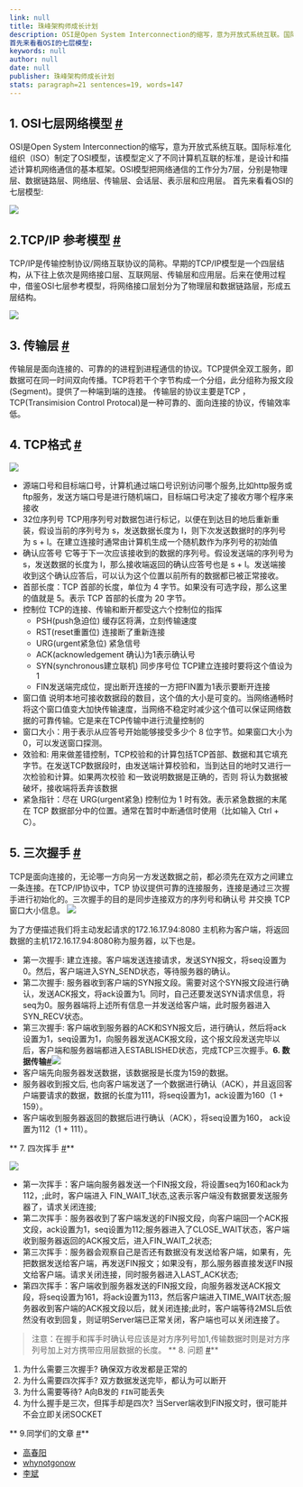 ```yaml
---
link: null
title: 珠峰架构师成长计划
description: OSI是Open System Interconnection的缩写，意为开放式系统互联。国际标准化组织（ISO）制定了OSI模型，该模型定义了不同计算机互联的标准，是设计和描述计算机网络通信的基本框架。OSI模型把网络通信的工作分为7层，分别是物理层、数据链路层、网络层、传输层、会话层、表示层和应用层。
首先来看看OSI的七层模型:
keywords: null
author: null
date: null
publisher: 珠峰架构师成长计划
stats: paragraph=21 sentences=19, words=147
---
```

## 1. OSI七层网络模型 [#](#t01-osi七层网络模型)

OSI是Open System Interconnection的缩写，意为开放式系统互联。国际标准化组织（ISO）制定了OSI模型，该模型定义了不同计算机互联的标准，是设计和描述计算机网络通信的基本框架。OSI模型把网络通信的工作分为7层，分别是物理层、数据链路层、网络层、传输层、会话层、表示层和应用层。 首先来看看OSI的七层模型:

![](http://img.zhufengpeixun.cn/osi7cen.png)

## 2.TCP/IP 参考模型 [#](#t12tcpip-参考模型)

TCP/IP是传输控制协议/网络互联协议的简称。早期的TCP/IP模型是一个四层结构，从下往上依次是网络接口层、互联网层、传输层和应用层。后来在使用过程中，借鉴OSI七层参考模型，将网络接口层划分为了物理层和数据链路层，形成五层结构。

![](http://img.zhufengpeixun.cn/tcpip5.png)

## 3. 传输层 [#](#t23-传输层)

传输层是面向连接的、可靠的的进程到进程通信的协议。TCP提供全双工服务，即数据可在同一时间双向传播。TCP将若干个字节构成一个分组，此分组称为报文段(Segment)。提供了一种端到端的连接。 传输层的协议主要是TCP ，TCP(Transimision Control Protocal)是一种可靠的、面向连接的协议，传输效率低。

## 4. TCP格式 [#](#t34-tcp格式)

![](http://img.zhufengpeixun.cn/tcpconstructor.jpg)

* 源端口号和目标端口号，计算机通过端口号识别访问哪个服务,比如http服务或ftp服务，发送方端口号是进行随机端口，目标端口号决定了接收方哪个程序来接收
* 32位序列号 TCP用序列号对数据包进行标记，以便在到达目的地后重新重装，假设当前的序列号为 s，发送数据长度为 l，则下次发送数据时的序列号为 s + l。在建立连接时通常由计算机生成一个随机数作为序列号的初始值
* 确认应答号 它等于下一次应该接收到的数据的序列号。假设发送端的序列号为 s，发送数据的长度为 l，那么接收端返回的确认应答号也是 s + l。发送端接收到这个确认应答后，可以认为这个位置以前所有的数据都已被正常接收。
* 首部长度：TCP 首部的长度，单位为 4 字节。如果没有可选字段，那么这里的值就是 5。表示 TCP 首部的长度为 20 字节。
* 控制位 TCP的连接、传输和断开都受这六个控制位的指挥
  - PSH(push急迫位) 缓存区将满，立刻传输速度
  - RST(reset重置位) 连接断了重新连接
  - URG(urgent紧急位) 紧急信号
  - ACK(acknowledgement 确认)为1表示确认号
  - SYN(synchronous建立联机) 同步序号位 TCP建立连接时要将这个值设为1
  - FIN发送端完成位，提出断开连接的一方把FIN置为1表示要断开连接
* 窗口值 说明本地可接收数据段的数目，这个值的大小是可变的。当网络通畅时将这个窗口值变大加快传输速度，当网络不稳定时减少这个值可以保证网络数据的可靠传输。它是来在TCP传输中进行流量控制的
* 窗口大小：用于表示从应答号开始能够接受多少个 8 位字节。如果窗口大小为 0，可以发送窗口探测。
* 效验和: 用来做差错控制，TCP校验和的计算包括TCP首部、数据和其它填充字节。在发送TCP数据段时，由发送端计算校验和，当到达目的地时又进行一次检验和计算。如果两次校验 和一致说明数据是正确的，否则 将认为数据被破坏，接收端将丢弃该数据
* 紧急指针：尽在 URG(urgent紧急) 控制位为 1 时有效。表示紧急数据的末尾在 TCP 数据部分中的位置。通常在暂时中断通信时使用（比如输入 Ctrl + C）。

## 5. 三次握手 [#](#t45-三次握手)

TCP是面向连接的，无论哪一方向另一方发送数据之前，都必须先在双方之间建立一条连接。在TCP/IP协议中，TCP 协议提供可靠的连接服务，连接是通过三次握手进行初始化的。三次握手的目的是同步连接双方的序列号和确认号 并交换 TCP窗口大小信息。 ![](http://img.zhufengpeixun.cn/shake8.jpg)

为了方便描述我们将主动发起请求的172.16.17.94:8080 主机称为客户端，将返回数据的主机172.16.17.94:8080称为服务器，以下也是。

* 第一次握手: 建立连接。客户端发送连接请求，发送SYN报文，将seq设置为0。然后，客户端进入SYN_SEND状态，等待服务器的确认。
* 第二次握手: 服务器收到客户端的SYN报文段。需要对这个SYN报文段进行确认，发送ACK报文，将ack设置为1。同时，自己还要发送SYN请求信息，将seq为0。服务器端将上述所有信息一并发送给客户端，此时服务器进入SYN_RECV状态。
* 第三次握手: 客户端收到服务器的ACK和SYN报文后，进行确认，然后将ack设置为1，seq设置为1，向服务器发送ACK报文段，这个报文段发送完毕以后，客户端和服务器端都进入ESTABLISHED状态，完成TCP三次握手。**6. 数据传输[#](#t56-数据传输)**![](http://img.zhufengpeixun.cn/datatransfer8.jpg)
* 客户端先向服务器发送数据，该数据报是长度为159的数据。
* 服务器收到报文后, 也向客户端发送了一个数据进行确认（ACK），并且返回客户端要请求的数据，数据的长度为111，将seq设置为1，ack设置为160（1 + 159）。
* 客户端收到服务器返回的数据后进行确认（ACK），将seq设置为160， ack设置为112（1 + 111）。

**  7. 四次挥手 [#](#t67-四次挥手)**

![](http://img.zhufengpeixun.cn/goodbye8.jpg)

* 第一次挥手：客户端向服务器发送一个FIN报文段，将设置seq为160和ack为112，;此时，客户端进入 FIN_WAIT_1状态,这表示客户端没有数据要发送服务器了，请求关闭连接;
* 第二次挥手：服务器收到了客户端发送的FIN报文段，向客户端回一个ACK报文段，ack设置为1，seq设置为112;服务器进入了CLOSE_WAIT状态，客户端收到服务器返回的ACK报文后，进入FIN_WAIT_2状态;
* 第三次挥手：服务器会观察自己是否还有数据没有发送给客户端，如果有，先把数据发送给客户端，再发送FIN报文；如果没有，那么服务器直接发送FIN报文给客户端。请求关闭连接，同时服务器进入LAST_ACK状态;
* 第四次挥手：客户端收到服务器发送的FIN报文段，向服务器发送ACK报文段，将seq设置为161，将ack设置为113，然后客户端进入TIME_WAIT状态;服务器收到客户端的ACK报文段以后，就关闭连接;此时，客户端等待2MSL后依然没有收到回复，则证明Server端已正常关闭，客户端也可以关闭连接了。

> 注意：在握手和挥手时确认号应该是对方序列号加1,传输数据时则是对方序列号加上对方携带应用层数据的长度。
**  8. 问题 [#](#t78-问题)**

1. 为什么需要三次握手? 确保双方收发都是正常的
2. 为什么需要四次挥手? 双方数据发送完毕，都认为可以断开
3. 为什么需要等待? A向B发的 `FIN`可能丢失
4. 为什么握手是三次，但挥手却是四次? 当Server端收到FIN报文时，很可能并不会立即关闭SOCKET

**  9.同学们的文章 [#](#t89同学们的文章)**

* [高春阳](https://gcystar.github.io/2018/02/06/core/tcp%E7%9A%84%E8%AE%A4%E7%9F%A5%E5%92%8C%E5%BA%94%E7%94%A8/)
* [whynotgonow](https://juejin.im/post/5a7c4ebaf265da4e81239431)
* [李斌](https://juejin.im/post/5a7fea206fb9a06333151e99)
